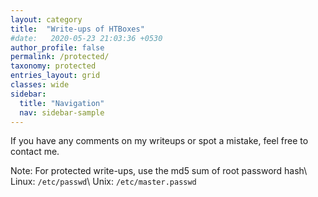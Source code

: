 ```yaml
---
layout: category
title:  "Write-ups of HTBoxes"
#date:   2020-05-23 21:03:36 +0530
author_profile: false
permalink: /protected/
taxonomy: protected
entries_layout: grid
classes: wide
sidebar:
  title: "Navigation"
  nav: sidebar-sample
---
```


If you have any comments on my writeups or spot a mistake, feel free to contact me.

Note: For protected write-ups, use the md5 sum of root password hash\\
Linux: `/etc/passwd`\\
Unix: `/etc/master.passwd`
